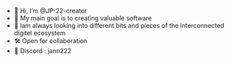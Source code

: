 - 👋 Hi, I’m @JP-22-creator
- 👀 My main goal is to creating valuable software 
- 🌱 Iam always looking into different bits and pieces of the interconnected digitel ecosystem
- 🛠️ Open for collaboration 
- 🪪 Discord : jann222


<!---
JP-22-creator/JP-22-creator is a ✨ special ✨ repository because its `README.md` (this file) appears on your GitHub profile.
You can click the Preview link to take a look at your changes.
--->
